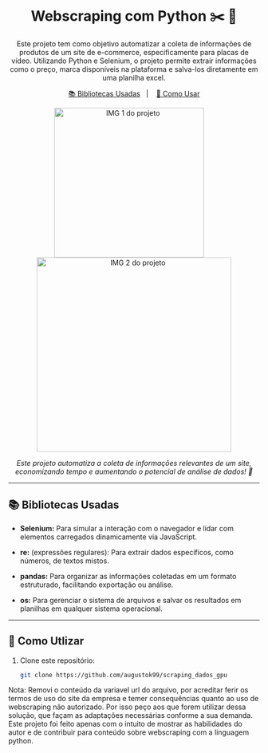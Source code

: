 <h1 align="center">Webscraping com Python ✂️ 🤖 </h1>


<p align="center">
  Este projeto tem como objetivo automatizar a coleta de informações de produtos de um site de e-commerce, especificamente para placas de vídeo. Utilizando Python e Selenium, o projeto permite extrair informações como o preço, marca disponíveis na plataforma e salva-los diretamente em uma planilha excel.
</p>

<p align="center">
  <a href="#-bibliotecas-usadas">📚 Bibliotecas Usadas</a>&nbsp;&nbsp;&nbsp;|&nbsp;&nbsp;&nbsp;
  <a href="#-como-usar">🔧 Como Usar</a>
</p>



<div align="center">
   <img alt="IMG 1 do projeto" src="https://imgur.com/vnfp7Il.jpg" width="300px" style="margin-right: 20px; display: inline-block;">
    <img alt="IMG 2 do projeto" src="https://imgur.com/NleohOU.jpg" width="390px" style="display: inline-block;">
</div>

</div>



<p align="center">
  <i>Este projeto automatiza a coleta de informações relevantes de um site, economizando tempo e aumentando o potencial de análise de dados! 🚀</i>
</p>

---



## 📚 Bibliotecas Usadas

- **Selenium:** Para simular a interação com o navegador e lidar com elementos carregados dinamicamente via JavaScript.

- **re:** (expressões regulares): Para extrair dados específicos, como números, de textos mistos.

- **pandas:** Para organizar as informações coletadas em um formato estruturado, facilitando exportação ou análise.

- **os:** Para gerenciar o sistema de arquivos e salvar os resultados em planilhas em qualquer sistema operacional.

---

## 🔧 Como Utlizar

1. Clone este repositório:

   ```bash
   git clone https://github.com/augustok99/scraping_dados_gpu

Nota: Removi o conteúdo da variavel url do arquivo, por acreditar ferir os termos de uso do site da empresa e temer consequências quanto ao uso de webscraping não autorizado. Por isso peço aos que forem utilizar dessa solução, que façam as adaptações necessárias conforme a sua demanda. Este projeto foi feito apenas com o intuito de mostrar as habilidades do autor e de contribuir para conteúdo sobre webscraping com a linguagem python.

